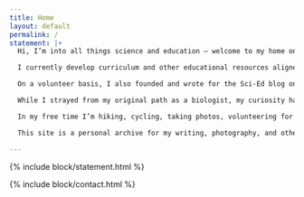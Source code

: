 ```yaml
---
title: Home
layout: default
permalink: /
statement: |+
  Hi, I’m into all things science and education — welcome to my home on the web!

  I currently develop curriculum and other educational resources aligned to the Next Generation Science Standards for the Smithsonian Science Education Center; before that I contributed to educational research on curriculum and assessment at AAAS Project 2061.

  On a volunteer basis, I also founded and wrote for the Sci-Ed blog on the PLOS network, served as a visitor concierge at the National Museum of Natural History, and serve as a panelist on Achieve’s EQuIP Peer Review Panel for science.

  While I strayed from my original path as a biologist, my curiosity has always been stirred by the weird and wonderful life forms we share this planet with, and our practical and ethical obligations to understand and conserve them. Zooming out even further, I’m equally fascinated with the broader science media and policy ecosystem and the influence of identity and cultural cognition on how people process scientific information.

  In my free time I’m hiking, cycling, taking photos, volunteering for a local dog rescue, downloading more podcasts than I’ll ever get through, or going down the science YouTube rabbit hole.

  This site is a personal archive for my writing, photography, and other projects.

---
```


{% include block/statement.html %}

{% include block/contact.html %}

